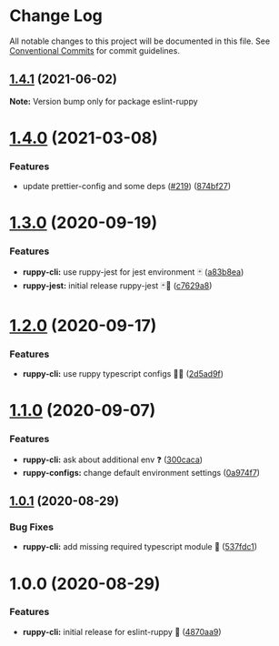 # Change Log

All notable changes to this project will be documented in this file.
See [Conventional Commits](https://conventionalcommits.org) for commit guidelines.

## [1.4.1](https://github.com/Ruppyio/eslint-configs/compare/eslint-ruppy@1.4.0...eslint-ruppy@1.4.1) (2021-06-02)

**Note:** Version bump only for package eslint-ruppy

# [1.4.0](https://github.com/Ruppyio/eslint-configs/compare/eslint-ruppy@1.3.0...eslint-ruppy@1.4.0) (2021-03-08)

### Features

- update prettier-config and some deps ([#219](https://github.com/Ruppyio/eslint-configs/issues/219)) ([874bf27](https://github.com/Ruppyio/eslint-configs/commit/874bf278e81d2193aa11e0545ceaca59df6a29a0))

# [1.3.0](https://github.com/Ruppyio/eslint-configs/compare/eslint-ruppy@1.2.0...eslint-ruppy@1.3.0) (2020-09-19)

### Features

- **ruppy-cli:** use ruppy-jest for jest environment 🃏 ([a83b8ea](https://github.com/Ruppyio/eslint-configs/commit/a83b8ea52d7b316604fbce67495de6664a5c73df))
- **ruppy-jest:** initial release ruppy-jest 🃏🚀 ([c7629a8](https://github.com/Ruppyio/eslint-configs/commit/c7629a8c1662cae8fb2fcb2dc8b27e482f9d66c6))

# [1.2.0](https://github.com/Ruppyio/eslint-configs/compare/eslint-ruppy@1.1.0...eslint-ruppy@1.2.0) (2020-09-17)

### Features

- **ruppy-cli:** use ruppy typescript configs 💪🏻 ([2d5ad9f](https://github.com/Ruppyio/eslint-configs/commit/2d5ad9f93ae98d71a0a1ce8f1d9d7f72f55ff22f))

# [1.1.0](https://github.com/Ruppyio/eslint-configs/compare/eslint-ruppy@1.0.1...eslint-ruppy@1.1.0) (2020-09-07)

### Features

- **ruppy-cli:** ask about additional env ❓ ([300caca](https://github.com/Ruppyio/eslint-configs/commit/300caca43e6a13e5c5b13492ed9a0f678f645cb8))
- **ruppy-configs:** change default environment settings ([0a974f7](https://github.com/Ruppyio/eslint-configs/commit/0a974f797c0be8457fde330b5eb9737e3d273b6e))

## [1.0.1](https://github.com/Ruppyio/eslint-configs/compare/eslint-ruppy@1.0.0...eslint-ruppy@1.0.1) (2020-08-29)

### Bug Fixes

- **ruppy-cli:** add missing required typescript module 🐛 ([537fdc1](https://github.com/Ruppyio/eslint-configs/commit/537fdc1a6f46c51b6422fa98a80475cdcfa1d32d))

# 1.0.0 (2020-08-29)

### Features

- **ruppy-cli:** initial release for eslint-ruppy 🚀 ([4870aa9](https://github.com/Ruppyio/eslint-configs/commit/4870aa9099f1450672372acc9ecbfe819957210d))

